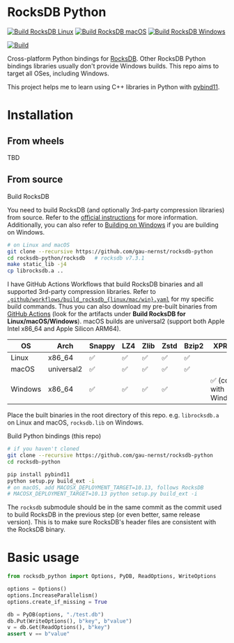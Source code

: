 # RocksDB Python

[![Build RocksDB Linux](https://github.com/gau-nernst/rocksdb-python/actions/workflows/build_rocksdb_linux.yaml/badge.svg)](https://github.com/gau-nernst/rocksdb-python/actions/workflows/build_rocksdb_linux.yaml)
[![Build RocksDB macOS](https://github.com/gau-nernst/rocksdb-python/actions/workflows/build_rocksdb_mac.yaml/badge.svg)](https://github.com/gau-nernst/rocksdb-python/actions/workflows/build_rocksdb_mac.yaml)
[![Build RocksDB Windows](https://github.com/gau-nernst/rocksdb-python/actions/workflows/build_rocksdb_win.yaml/badge.svg)](https://github.com/gau-nernst/rocksdb-python/actions/workflows/build_rocksdb_win.yaml)

[![Build](https://github.com/gau-nernst/rocksdb-python/actions/workflows/build.yaml/badge.svg)](https://github.com/gau-nernst/rocksdb-python/actions/workflows/build.yaml)

Cross-platform Python bindings for [RocksDB](https://github.com/facebook/rocksdb). Other RocksDB Python bindings libraries usually don't provide Windows builds. This repo aims to target all OSes, including Windows.

This project helps me to learn using C++ libraries in Python with [pybind11](https://github.com/pybind/pybind11).

# Installation

## From wheels

TBD

## From source

Build RocksDB

You need to build RocksDB (and optionally 3rd-party compression libraries) from source. Refer to the [official instructions](https://github.com/facebook/rocksdb/blob/main/INSTALL.md) for more information. Additionally, you can also refer to [Building on Windows](https://github.com/facebook/rocksdb/wiki/Building-on-Windows) if you are building on Windows.

```bash
# on Linux and macOS
git clone --recursive https://github.com/gau-nernst/rocksdb-python
cd rocksdb-python/rocksdb   # rocksdb v7.3.1
make static_lib -j4
cp librocksdb.a ..
```

I have GitHub Actions Workflows that build RocksDB binaries and all supported 3rd-party compression libraries. Refer to [`.github/workflows/build_rocksdb_{linux/mac/win}.yaml`](.github/workflows/) for my specific build commands. Thus you can also download my pre-built binaries from [GitHub Actions](https://github.com/gau-nernst/rocksdb-python/actions) (look for the artifacts under **Build RocksDB for Linux/macOS/Windows**). macOS builds are universal2 (support both Apple Intel x86_64 and Apple Silicon ARM64).

OS | Arch | Snappy | LZ4 | Zlib | Zstd | Bzip2 | XPRESS
---|--------------|--------|-----|------|------|-------|--------
Linux | x86_64 | ✅ | ✅ | ✅ | ✅ | ✅ | 
macOS | universal2 | ✅ | ✅ | ✅ | ✅ | ✅ | 
Windows | x86_64 | ✅ | ✅ | ✅ | ✅ | | ✅ (comes with Windows)

Place the built binaries in the root directory of this repo. e.g. `librocksdb.a` on Linux and macOS, `rocksdb.lib` on Windows.

Build Python bindings (this repo)

```bash
# if you haven't cloned
git clone --recursive https://github.com/gau-nernst/rocksdb-python
cd rocksdb-python

pip install pybind11
python setup.py build_ext -i
# on macOS, add MACOSX_DEPLOYMENT_TARGET=10.13, follows RocksDB
# MACOSX_DEPLOYMENT_TARGET=10.13 python setup.py build_ext -i
```

The `rocksdb` submodule should be in the same commit as the commit used to build RocksDB in the previous step (or even better, same release version). This is to make sure RocksDB's header files are consistent with the RocksDB binary.

# Basic usage

```python
from rocksdb_python import Options, PyDB, ReadOptions, WriteOptions

options = Options()
options.IncreaseParallelism()
options.create_if_missing = True

db = PyDB(options, "./test.db")
db.Put(WriteOptions(), b"key", b"value")
v = db.Get(ReadOptions(), b"key")
assert v == b"value"
```
